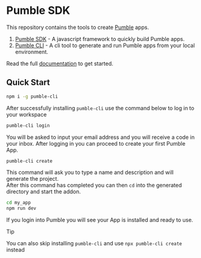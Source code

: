 # Pumble SDK

This repository contains the tools to create [Pumble](https://pumble.com/) apps.

1. [Pumble SDK](https://www.npmjs.com/package/pumble-sdk) - A javascript framework to quickly build Pumble apps.  
2. [Pumble CLI](https://www.npmjs.com/package/pumble-cli) - A cli tool to generate and run Pumble apps from your local environment.

Read the full [documentation](https://CAKE-com.github.io/pumble-node-sdk/getting-started) to get started.

## Quick  Start

```sh
npm i -g pumble-cli
```

After successfully installing `pumble-cli` use the command below to log in to your workspace 

```sh
pumble-cli login
```

You will be asked to input your email address and you will receive a code in your inbox.
After logging in you can proceed to create your first Pumble App. 

```sh
pumble-cli create
```
This command will ask you to type a name and description and will generate the project.\
After this command has completed you can then `cd` into the generated directory and start the addon.

```sh
cd my_app
npm run dev
```

If you login into Pumble you will see your App is installed and ready to use.

> [!TIP]   
> You can also skip installing `pumble-cli` and use `npx pumble-cli create` instead
